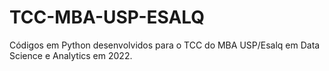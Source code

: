 # TCC-MBA-USP-ESALQ
Códigos em Python desenvolvidos para o TCC do MBA USP/Esalq em Data Science e Analytics em 2022.
